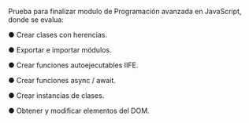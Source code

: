 Prueba para finalizar modulo de Programación avanzada en JavaScript, donde se evalua:

● Crear clases con herencias.

● Exportar e importar módulos.

● Crear funciones autoejecutables IIFE.

● Crear funciones async / await.

● Crear instancias de clases.

● Obtener y modificar elementos del DOM.
